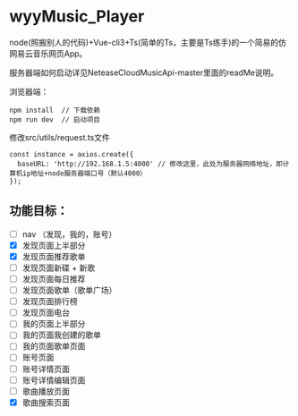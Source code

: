# wyyMusic_Player
node(照搬别人的代码)+Vue-cli3+Ts(简单的Ts，主要是Ts练手)的一个简易的仿网易云音乐网页App。

服务器端如何启动详见NeteaseCloudMusicApi-master里面的readMe说明。

浏览器端：

```
npm install  // 下载依赖
npm run dev  // 启动项目
```
修改src/utils/request.ts文件
```
const instance = axios.create({
  baseURL: 'http://192.168.1.5:4000' // 修改这里，此处为服务器网络地址，即计算机ip地址+node服务器端口号（默认4000）
});
```
## 功能目标：

- [ ] nav （发现，我的，账号）
- [x] 发现页面上半部分
- [x] 发现页面推荐歌单
- [ ] 发现页面新碟 + 新歌
- [ ] 发现页面每日推荐
- [ ] 发现页面歌单（歌单广场）
- [ ] 发现页面排行榜
- [ ] 发现页面电台
- [ ] 我的页面上半部分
- [ ] 我的页面我创建的歌单
- [ ] 我的页面歌单页面
- [ ] 账号页面
- [ ] 账号详情页面
- [ ] 账号详情编辑页面
- [ ] 歌曲播放页面
- [x] 歌曲搜索页面
